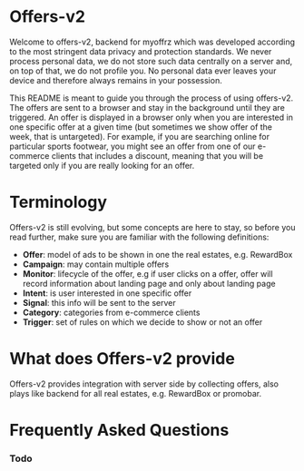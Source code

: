 # Offers-v2

Welcome to offers-v2, backend for myoffrz which was developed according
to the most stringent data privacy and protection standards. We never
process personal data, we do not store such data centrally on a server
and, on top of that, we do not profile you. No personal data ever leaves
your device and therefore always remains in your possession.

This README is meant to guide you through the process of using offers-v2.
The offers are sent to a browser and stay in the background until they
are triggered. An offer is displayed in a browser only when you are
interested in one specific offer at a given time (but sometimes we show
offer of the week, that is untargeted). For example, if you are searching
online for particular sports footwear, you might see an offer from one
of our e-commerce clients that includes a discount, meaning that
you will be targeted only if you are really looking for an offer.

# Terminology

Offers-v2 is still evolving, but some concepts are here to stay, so
before you read further, make sure you are familiar with the following
definitions:

* **Offer**: model of ads to be shown in one the real estates, e.g. RewardBox
* **Campaign**: may contain multiple offers
* **Monitor**: lifecycle of the offer, e.g if user clicks on a offer, offer
will record information about landing page and only about landing page
* **Intent**: is user interested in one specific offer
* **Signal**: this info will be sent to the server
* **Category**: categories from e-commerce clients
* **Trigger**: set of rules on which we decide to show or not an offer

# What does Offers-v2 provide

Offers-v2 provides integration with server side by collecting offers,
also plays like backend for all real estates, e.g. RewardBox or promobar.

# Frequently Asked Questions

### Todo
